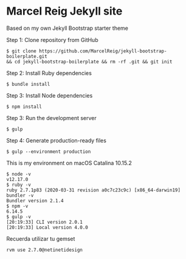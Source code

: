 # Marcel Reig Jekyll site

Based on my own Jekyll Bootstrap starter theme

Step 1: Clone repository from GitHub

```shell
$ git clone https://github.com/MarcelReig/jekyll-bootstrap-boilerplate.git
&& cd jekyll-bootstrap-boilerplate && rm -rf .git && git init
```

Step 2: Install Ruby dependencies

```shell
$ bundle install
```

Step 3: Install Node dependencies

```shell
$ npm install
```

Step 3: Run the development server

```shell
$ gulp
```

Step 4: Generate production-ready files

```shell
$ gulp --environment production
```

This is my environment on macOS Catalina 10.15.2

```shell
$ node -v
v12.17.0
$ ruby -v
ruby 2.7.1p83 (2020-03-31 revision a0c7c23c9c) [x86_64-darwin19]
bundler -v
Bundler version 2.1.4
$ npm -v
6.14.5
$ gulp -v
[20:19:33] CLI version 2.0.1
[20:19:33] Local version 4.0.0
```

Recuerda utilizar tu gemset

```shell
rvm use 2.7.0@netinetidesign
```